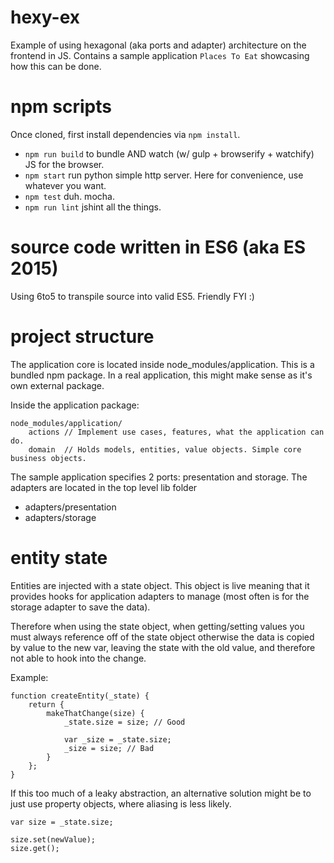 hexy-ex
=======

Example of using hexagonal (aka ports and adapter) architecture on the frontend in JS.
Contains a sample application `Places To Eat` showcasing how this can be done.

npm scripts
===========
Once cloned, first install dependencies via `npm install`.

 - `npm run build` to bundle AND watch (w/ gulp + browserify + watchify) JS for the browser.
 - `npm start` run python simple http server. Here for convenience, use whatever you want.
 - `npm test` duh. mocha.
 - `npm run lint` jshint all the things.

source code written in ES6 (aka ES 2015)
========================================
Using 6to5 to transpile source into valid ES5. 
Friendly FYI :)

project structure
=================
The application core is located inside node_modules/application.
This is a bundled npm package. In a real application, this might make sense as it's own external
package.

Inside the application package:

```
node_modules/application/
    actions // Implement use cases, features, what the application can do.
    domain  // Holds models, entities, value objects. Simple core business objects.
```

The sample application specifies 2 ports: presentation and storage.
The adapters are located in the top level lib folder

- adapters/presentation
- adapters/storage

entity state
============
Entities are injected with a state object.
This object is live meaning that it provides hooks for application adapters
to manage (most often is for the storage adapter to save the data).

Therefore when using the state object, when getting/setting values you must always
reference off of the state object otherwise the data is copied by value to the new var, 
leaving the state with the old value, and therefore not able to hook into the change.


Example:
```
function createEntity(_state) {
    return {
        makeThatChange(size) {
            _state.size = size; // Good

            var _size = _state.size;
            _size = size; // Bad
        }
    };
}
```

If this too much of a leaky abstraction, an alternative solution might be to just
use property objects, where aliasing is less likely.

```
var size = _state.size;

size.set(newValue);
size.get();
```

